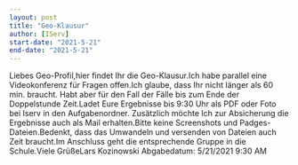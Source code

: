 ```yaml
---
layout: post
title: "Geo-Klausur"
author: [IServ]
start-date: "2021-5-21"
end-date: "2021-5-21"
---
```

Liebes Geo-Profil,hier findet Ihr die Geo-Klausur.Ich habe parallel eine Videokonferenz für Fragen offen.Ich glaube, dass Ihr nicht länger als 60 min. braucht. Habt aber für den Fall der Fälle bis zum Ende der Doppelstunde Zeit.Ladet Eure Ergebnisse bis 9:30 Uhr als PDF oder Foto bei Iserv in den Aufgabenordner. Zusätzlich möchte Ich zur Absicherung die Ergebnisse auch als Mail erhalten.Bitte keine Screenshots und Padges-Dateien.Bedenkt, dass das Umwandeln und versenden von Dateien auch Zeit braucht.Im Anschluss geht die entsprechende Gruppe in die Schule.Viele GrüßeLars Kozinowski
Abgabedatum: 5/21/2021 9:30 AM